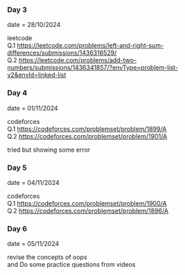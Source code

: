 ### Day 3

date = 28/10/2024

leetcode <br>
Q.1 https://leetcode.com/problems/left-and-right-sum-differences/submissions/1436316529/
<br>
Q.2 https://leetcode.com/problems/add-two-numbers/submissions/1436341857/?envType=problem-list-v2&envId=linked-list


### Day 4

date = 01/11/2024

codeforces <br>
Q.1 https://codeforces.com/problemset/problem/1899/A
<br>
Q.2 https://codeforces.com/problemset/problem/1901/A

tried but showing some error 

### Day 5

date = 04/11/2024

codeforces <br>
Q.1 https://codeforces.com/problemset/problem/1900/A <br>
Q.2 https://codeforces.com/problemset/problem/1896/A


### Day 6

date = 05/11/2024

revise the concepts of oops 
<br>
and Do some practice questions from videos 